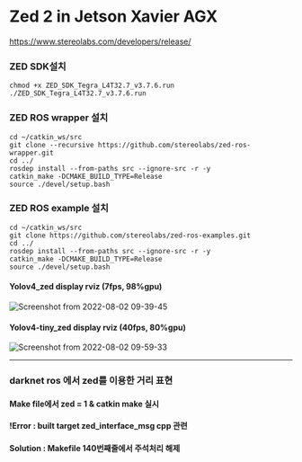 # Zed 2 in Jetson Xavier AGX
https://www.stereolabs.com/developers/release/
### ZED SDK설치
```
chmod +x ZED_SDK_Tegra_L4T32.7_v3.7.6.run 
./ZED_SDK_Tegra_L4T32.7_v3.7.6.run 
```
### ZED ROS wrapper 설치
```
cd ~/catkin_ws/src
git clone --recursive https://github.com/stereolabs/zed-ros-wrapper.git
cd ../
rosdep install --from-paths src --ignore-src -r -y
catkin_make -DCMAKE_BUILD_TYPE=Release
source ./devel/setup.bash
```

### ZED ROS example 설치
```
cd ~/catkin_ws/src
git clone https://github.com/stereolabs/zed-ros-examples.git
cd ../
rosdep install --from-paths src --ignore-src -r -y
catkin_make -DCMAKE_BUILD_TYPE=Release
source ./devel/setup.bash
```
#### Yolov4_zed display rviz (7fps, 98%gpu)
![Screenshot from 2022-08-02 09-39-45](https://user-images.githubusercontent.com/88171531/182267706-bfb8d529-9db2-45be-9c92-109623406a0c.png)
#### Yolov4-tiny_zed display rviz (40fps, 80%gpu)
![Screenshot from 2022-08-02 09-59-33](https://user-images.githubusercontent.com/88171531/182269488-72712373-4c90-4657-85d8-32e247dc0484.png)

________________
### darknet ros 에서 zed를 이용한 거리 표현
#### Make file에서 zed = 1 & catkin make 실시
#### !Error : built target zed_interface_msg cpp 관련
#### Solution : Makefile 140번째줄에서 주석처리 해제
